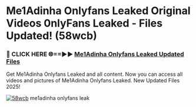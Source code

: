 # Me1Adinha Onlyfans Leaked Original Videos 0nlyFans Leaked - Files Updated! (58wcb)

<h3>🔴 CLICK HERE 🌐==►► <a href="https://tinyurl.com/2jnfzry5" rel="nofollow">Me1Adinha Onlyfans Leaked Updated Files</a></h3>

Get Me1Adinha Onlyfans Leaked and all content. Now you can access all videos and pictures of Me1Adinha Onlyfans Leaked. New Updated Files 2025!

[![58wcb](https://i.imgur.com/GyGTBgg.gif)](https://tinyurl.com/2jnfzry5)
me1adinha onlyfans leak